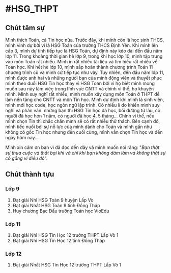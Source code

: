 <h1>#HSG_THPT</h1>

<h2>Chút tâm sự</h2>

Mình thích Toán, cả Tin học nữa. Trước đây, khi mình còn là học sinh THCS, mình vinh dự bởi vì là HSG Toán của trường THCS Định Yên. Khi mình lên cấp 3, mình dự tính tiếp tục là HSG Toán, dự định này kéo dài đến đầu năm lớp 11. Trong khoảng thời gian hè lớp 9, trong khi học lớp 10, mình tập trung vào môn Toán rất nhiều. Mình in rất nhiều tài liệu và tìm hiểu rất nhiều về Toán học. Khi hết hè lớp 10, mình sắp hoàn thành chương trình Toán 11 chương trình cũ và mình cứ tiếp tục như vậy. Tuy nhiên, đến đầu năm lớp 11, mình được anh hai và những người bạn của mình động viên và thuyết phục mình theo đuổi HSG Tin học thay vì HSG Toán bởi vì họ biết mình mong muốn sau này làm việc trong lĩnh vực CNTT và chính vì thế, họ khuyên mình. Mình suy nghĩ rất nhiều, mình muốn xây dựng môn Toán ở THPT để làm nền tảng cho CNTT và môn Tin học. Mình dự định khi mình là sinh viên, mình mới học code, học ngôn ngữ lập trình. Có nhiều lí do khiến mình suy nghĩ và phân vân: những bạn thi HSG Tin học đã học, bồi dưỡng từ lâu, có người đã học hơn 1 năm, có người đã học 4, 5 tháng... Chính vì thế, nếu mình chọn Tin thì chắc chắn mình sẽ có rất nhiều thử thách. Bên cạnh đó, mình tiếc nuối bởi sự nỗ lực của mình dành cho Toán và mình gần như không có gốc Tin học nhưng đến cuối cùng, mình vẫn chọn Tin học và đến ngày hôm nay...

Mình xin cảm ơn bạn vì đã đọc đến đây và mình muốn nói rằng: "*Bạn thật sự thua cuộc và thất bại khi và chỉ khi bạn không dám làm và không thật sự cố gắng vì điều đó*".

<h2>Chút thành tựu</h2>

<h3>Lớp 9</h3>

1. Đạt giải Nhì HSG Toán 9 huyện Lấp Vò
2. Đạt giải Nhất HSG Toán 9 tỉnh Đồng Tháp
3. Huy chương Bạc Đấu trường Toán học VioEdu
   
<h3>Lớp 11</h3>

1. Đạt giải Nhì HSG Tin Học 12 trường THPT Lấp Vò 1
2. Đạt giải Nhì HSG Tin Học 12 tỉnh Đồng Tháp
   
<h3>Lớp 12</h3>

1. Đạt giải Nhất HSG Tin Học 12 trường THPT Lấp Vò 1
